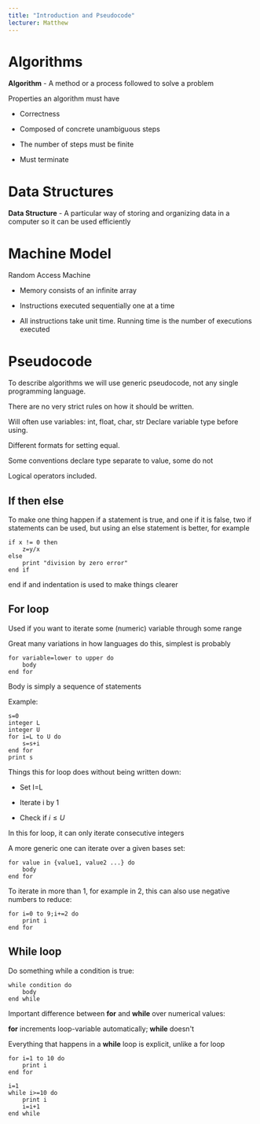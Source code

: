 ```yaml
---
title: "Introduction and Pseudocode"
lecturer: Matthew
---
```


# Algorithms

**Algorithm** - A method or a process followed to solve a problem

Properties an algorithm must have

-   Correctness

-   Composed of concrete unambiguous steps

-   The number of steps must be finite

-   Must terminate

# Data Structures

**Data Structure** - A particular way of storing and organizing data in
a computer so it can be used efficiently

# Machine Model

Random Access Machine

-   Memory consists of an infinite array

-   Instructions executed sequentially one at a time

-   All instructions take unit time. Running time is the number of
    executions executed

# Pseudocode

To describe algorithms we will use generic pseudocode, not any single
programming language.

There are no very strict rules on how it should be written.

Will often use variables: int, float, char, str
Declare variable type before using.

Different formats for setting equal.

Some conventions declare type separate to value, some do not

Logical operators included.

## If then else

To make one thing happen if a statement is true, and one if it is false,
two if statements can be used, but using an else statement is better,
for example

```
if x != 0 then
    z=y/x
else
    print "division by zero error"
end if
```

end if and indentation is used to make things clearer

## For loop

Used if you want to iterate some (numeric) variable through some range

Great many variations in how languages do this, simplest is probably

```
for variable=lower to upper do
    body
end for
```

Body is simply a sequence of statements

Example:

```
s=0
integer L
integer U
for i=L to U do
    s=s+i
end for
print s
```

Things this for loop does without being written down:

-   Set I=L

-   Iterate i by 1

-   Check if $i\leqslant U$

In this for loop, it can only iterate consecutive integers

A more generic one can iterate over a given bases set:

```
for value in {value1, value2 ...} do
    body
end for
```

To iterate in more than 1, for example in 2, this can also use negative
numbers to reduce:

```
for i=0 to 9;i+=2 do
    print i
end for
```

## While loop

Do something while a condition is true:

```
while condition do
    body
end while
```

Important difference between **for** and **while** over numerical
values:

**for** increments loop-variable automatically; **while** doesn't

Everything that happens in a **while** loop is explicit, unlike a for
loop

```
for i=1 to 10 do
    print i
end for
```

```
i=1
while i>=10 do
    print i
    i=i+1
end while
```
